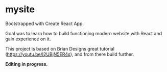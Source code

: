 # mysite

Bootstrapped with Create React App.

Goal was to learn how to build functioning modern website with React and gain experience on it. 

This project is based on Brian Designs great tutorial (https://youtu.be/I2UBjN5ER4s), and from there build further.

<b>Editing in progress.</b>

